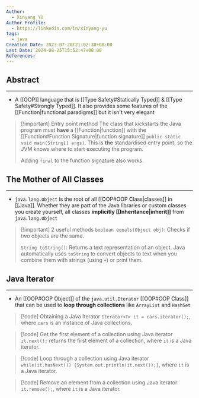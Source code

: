```yaml
---
Author:
  - Xinyang YU
Author Profile:
  - https://linkedin.com/in/xinyang-yu
tags:
  - java
Creation Date: 2023-07-20T21:02:30+08:00
Last Date: 2024-08-25T15:52:47+08:00
References: 
---
```

## Abstract
---
- A [[OOP]] language that is [[Type Safety#Statically Typed]] & [[Type Safety#Strongly Typed]]. It also provides some features of the [[Function|functional paradigms]] but it isn't very elegant

>[!important] Entry point method
> The class that kickstarts the Java program must **have** a [[Function|function]] with the [[Function#Function Signature|function signature]] `public static void main(String[] args)`. This is **the** standardised entry point, so the JVM knows where to start executing the program.
> 
> Adding `final` to the function signature also works.


## The Mother of All Classes
---
- `java.lang.Object` is the root of all [[OOP#OOP Class|classes]] in [[Java]]. Whether they are part of the Java libraries or custom classes you create yourself, all classes **implicitly [[Inheritance|inherit]]** from `java.lang.Object`

>[!important] 2 useful methods
> `boolean equals(Object obj)`: Checks if two objects are the same.
> 
> `String toString()`: Returns a text representation of an object. Java automatically uses `toString` to convert objects to text when you combine them with strings (using `+`) or print them.

## Java Iterator
---
- An [[OOP#OOP Object]] of the `java.util.Iterator` [[OOP#OOP Class]] that can be used to **loop through collections** like `ArrayList` and `HashSet`

>[!code] Obtaining a Java Iterator
> `Iterator<T> it = cars.iterator();`, where `cars` is an instance of Java collections.

>[!code] Get the first element of a collection using Java iterator
>`it.next();` returns the first element of a collection, where `it` is a Java iterator.

>[!code] Loop through a collection using Java iterator
> `while(it.hasNext()) {System.out.println(it.next());}`, where `it` is a Java iterator.

>[!code] Remove an element from a collection using Java iterator
> `it.remove();`, where `it` is a Java iterator.